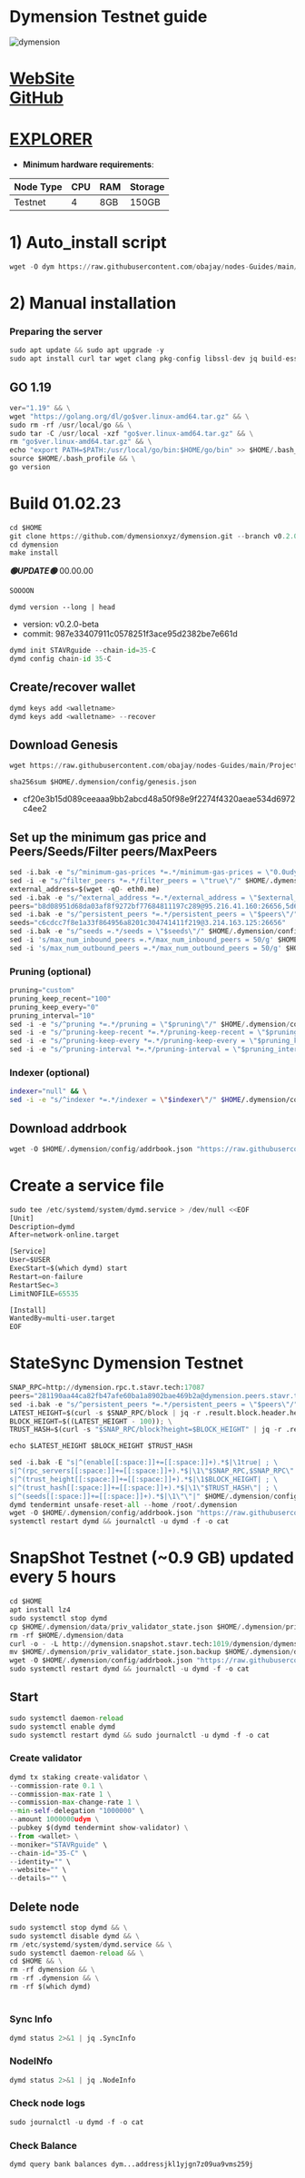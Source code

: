 # Dymension Testnet guide

![dymension](https://user-images.githubusercontent.com/44331529/216242184-e602001a-8794-495a-81fc-b0d10589963e.png)


[WebSite](https://dymension.xyz/) \
[GitHub](https://github.com/dymensionxyz/testnets)
=
[EXPLORER](https://explorer.stavr.tech/dymension-testnet/staking)
=

- **Minimum hardware requirements**:

| Node Type |CPU | RAM  | Storage  | 
|-----------|----|------|----------|
| Testnet   |   4|  8GB | 150GB    |


# 1) Auto_install script
```python
wget -O dym https://raw.githubusercontent.com/obajay/nodes-Guides/main/Projects/Dymension/dym && chmod +x dym && ./dym
```

# 2) Manual installation

### Preparing the server
```python
sudo apt update && sudo apt upgrade -y
sudo apt install curl tar wget clang pkg-config libssl-dev jq build-essential bsdmainutils git make ncdu gcc git jq chrony liblz4-tool -y
```

## GO 1.19
```python
ver="1.19" && \
wget "https://golang.org/dl/go$ver.linux-amd64.tar.gz" && \
sudo rm -rf /usr/local/go && \
sudo tar -C /usr/local -xzf "go$ver.linux-amd64.tar.gz" && \
rm "go$ver.linux-amd64.tar.gz" && \
echo "export PATH=$PATH:/usr/local/go/bin:$HOME/go/bin" >> $HOME/.bash_profile && \
source $HOME/.bash_profile && \
go version
```

# Build 01.02.23
```python
cd $HOME
git clone https://github.com/dymensionxyz/dymension.git --branch v0.2.0-beta
cd dymension
make install

```
*******🟢UPDATE🟢******* 00.00.00
```python
SOOOON
```

`dymd version --long | head`
- version: v0.2.0-beta
- commit: 987e33407911c0578251f3ace95d2382be7e661d

```python
dymd init STAVRguide --chain-id=35-C
dymd config chain-id 35-C
```    

## Create/recover wallet
```python
dymd keys add <walletname>
dymd keys add <walletname> --recover
```

## Download Genesis
```python
wget https://raw.githubusercontent.com/obajay/nodes-Guides/main/Projects/Dymension/genesis.json -O $HOME/.dymension/config/genesis.json
```
`sha256sum $HOME/.dymension/config/genesis.json`
+ cf20e3b15d089ceeaaa9bb2abcd48a50f98e9f2274f4320aeae534d6972c4ee2

## Set up the minimum gas price and Peers/Seeds/Filter peers/MaxPeers
```python
sed -i.bak -e "s/^minimum-gas-prices *=.*/minimum-gas-prices = \"0.0udym\"/;" ~/.dymension/config/app.toml
sed -i -e "s/^filter_peers *=.*/filter_peers = \"true\"/" $HOME/.dymension/config/config.toml
external_address=$(wget -qO- eth0.me) 
sed -i.bak -e "s/^external_address *=.*/external_address = \"$external_address:26656\"/" $HOME/.dymension/config/config.toml
peers="b8d08951d68da03af8f9272bf77684811197c289@95.216.41.160:26656,5d689e09a129c03c003f05850262f03b2433a384@51.79.30.141:26656,8f84d324a2d266e612d06db4a793b0d001ee62a0@38.146.3.200:20556,43426e98064694d407b2165fb24d52980d38f1c9@88.99.3.158:20556,ee2fa87279bc626f9c979093389bd1d6568d96ff@65.109.37.228:36656,af6787b3273dd60e0f809c7e5e2a2a9fd379045e@195.201.195.61:27656,94b63fddfc78230f51aeb7ac34b9fb86bd042a77@146.19.24.43:30585,2d05753b4f5ac3bcd824afd96ea268d9c32ed84d@65.108.132.239:56656,d995d7079d975dea118a16014758838fe5cb8e2d@80.240.29.76:26656,f9d5e36ecc66b48f9fb940a778dd0c3b6b7c3d1d@65.109.106.211:26656,0d30a0790a216d01c9759ab48192d9154381e6c0@136.243.88.91:3240,cb1cc6b4c48b3e311f18b606c663c2dc0fb89b75@74.96.207.62:26656,5c2a752c9b1952dbed075c56c600c3a79b58c395@195.3.220.136:27086,e8a706e3a81a36a6dded6cc02eabaf5d355f4c1d@80.79.5.171:28656,7fc44e2651006fb2ddb4a56132e738da2845715f@65.108.6.45:61256,c6cdcc7f8e1a33f864956a8201c304741411f219@3.214.163.125:26656,55f233c7c4bea21a47d266921ca5fce657f3adf7@168.119.240.200:26656,db0264c412618949ce3a63cb07328d027e433372@146.19.24.101:26646"
sed -i.bak -e "s/^persistent_peers *=.*/persistent_peers = \"$peers\"/" $HOME/.dymension/config/config.toml
seeds="c6cdcc7f8e1a33f864956a8201c304741411f219@3.214.163.125:26656"
sed -i.bak -e "s/^seeds =.*/seeds = \"$seeds\"/" $HOME/.dymension/config/config.toml
sed -i 's/max_num_inbound_peers =.*/max_num_inbound_peers = 50/g' $HOME/.dymension/config/config.toml
sed -i 's/max_num_outbound_peers =.*/max_num_outbound_peers = 50/g' $HOME/.dymension/config/config.toml

```
### Pruning (optional)
```python
pruning="custom"
pruning_keep_recent="100"
pruning_keep_every="0"
pruning_interval="10"
sed -i -e "s/^pruning *=.*/pruning = \"$pruning\"/" $HOME/.dymension/config/app.toml
sed -i -e "s/^pruning-keep-recent *=.*/pruning-keep-recent = \"$pruning_keep_recent\"/" $HOME/.dymension/config/app.toml
sed -i -e "s/^pruning-keep-every *=.*/pruning-keep-every = \"$pruning_keep_every\"/" $HOME/.dymension/config/app.toml
sed -i -e "s/^pruning-interval *=.*/pruning-interval = \"$pruning_interval\"/" $HOME/.dymension/config/app.toml
```
### Indexer (optional) 
```bash
indexer="null" && \
sed -i -e "s/^indexer *=.*/indexer = \"$indexer\"/" $HOME/.dymension/config/config.toml
```

## Download addrbook
```python
wget -O $HOME/.dymension/config/addrbook.json "https://raw.githubusercontent.com/obajay/nodes-Guides/main/Projects/Dymension/addrbook.json"
```

# Create a service file
```python
sudo tee /etc/systemd/system/dymd.service > /dev/null <<EOF
[Unit]
Description=dymd
After=network-online.target

[Service]
User=$USER
ExecStart=$(which dymd) start
Restart=on-failure
RestartSec=3
LimitNOFILE=65535

[Install]
WantedBy=multi-user.target
EOF
```
# StateSync Dymension Testnet
```python
SNAP_RPC=http://dymension.rpc.t.stavr.tech:17087
peers="281190aa44ca82fb47afe60ba1a8902bae469b2a@dymension.peers.stavr.tech:17086"
sed -i.bak -e "s/^persistent_peers *=.*/persistent_peers = \"$peers\"/" $HOME/.dymension/config/config.toml
LATEST_HEIGHT=$(curl -s $SNAP_RPC/block | jq -r .result.block.header.height); \
BLOCK_HEIGHT=$((LATEST_HEIGHT - 100)); \
TRUST_HASH=$(curl -s "$SNAP_RPC/block?height=$BLOCK_HEIGHT" | jq -r .result.block_id.hash)

echo $LATEST_HEIGHT $BLOCK_HEIGHT $TRUST_HASH

sed -i.bak -E "s|^(enable[[:space:]]+=[[:space:]]+).*$|\1true| ; \
s|^(rpc_servers[[:space:]]+=[[:space:]]+).*$|\1\"$SNAP_RPC,$SNAP_RPC\"| ; \
s|^(trust_height[[:space:]]+=[[:space:]]+).*$|\1$BLOCK_HEIGHT| ; \
s|^(trust_hash[[:space:]]+=[[:space:]]+).*$|\1\"$TRUST_HASH\"| ; \
s|^(seeds[[:space:]]+=[[:space:]]+).*$|\1\"\"|" $HOME/.dymension/config/config.toml
dymd tendermint unsafe-reset-all --home /root/.dymension
wget -O $HOME/.dymension/config/addrbook.json "https://raw.githubusercontent.com/obajay/nodes-Guides/main/Projects/Dymension/addrbook.json"
systemctl restart dymd && journalctl -u dymd -f -o cat

```
# SnapShot Testnet (~0.9 GB) updated every 5 hours  
```python
cd $HOME
apt install lz4
sudo systemctl stop dymd
cp $HOME/.dymension/data/priv_validator_state.json $HOME/.dymension/priv_validator_state.json.backup
rm -rf $HOME/.dymension/data
curl -o - -L http://dymension.snapshot.stavr.tech:1019/dymension/dymension-snap.tar.lz4 | lz4 -c -d - | tar -x -C $HOME/.dymension --strip-components 2
mv $HOME/.dymension/priv_validator_state.json.backup $HOME/.dymension/data/priv_validator_state.json
wget -O $HOME/.dymension/config/addrbook.json "https://raw.githubusercontent.com/obajay/nodes-Guides/main/Projects/Dymension/addrbook.json"
sudo systemctl restart dymd && journalctl -u dymd -f -o cat
```

## Start
```python
sudo systemctl daemon-reload
sudo systemctl enable dymd
sudo systemctl restart dymd && sudo journalctl -u dymd -f -o cat
```

### Create validator
```python
dymd tx staking create-validator \
--commission-rate 0.1 \
--commission-max-rate 1 \
--commission-max-change-rate 1 \
--min-self-delegation "1000000" \
--amount 1000000udym \
--pubkey $(dymd tendermint show-validator) \
--from <wallet> \
--moniker="STAVRguide" \
--chain-id="35-C" \
--identity="" \
--website="" \
--details="" \
```

## Delete node
```python
sudo systemctl stop dymd && \
sudo systemctl disable dymd && \
rm /etc/systemd/system/dymd.service && \
sudo systemctl daemon-reload && \
cd $HOME && \
rm -rf dymension && \
rm -rf .dymension && \
rm -rf $(which dymd)
```
#
### Sync Info
```python
dymd status 2>&1 | jq .SyncInfo
```
### NodeINfo
```python
dymd status 2>&1 | jq .NodeInfo
```
### Check node logs
```python
sudo journalctl -u dymd -f -o cat
```
### Check Balance
```python
dymd query bank balances dym...addressjkl1yjgn7z09ua9vms259j
```
